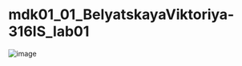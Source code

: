 # mdk01_01_BelyatskayaViktoriya-316IS_lab01

![image](https://github.com/user-attachments/assets/96c2f673-7785-485e-a0ae-2c4a153ba456)
